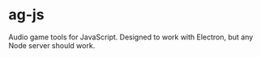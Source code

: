 # ag-js
Audio game tools for JavaScript. Designed to work with Electron, but any Node server should work.

